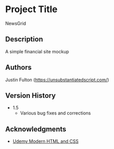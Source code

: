 # Project Title

NewsGrid

## Description

A simple financial site mockup 


## Authors

Justin Fulton (https://unsubstantiatedscript.com/)

## Version History

- 1.5
  - Various bug fixes and corrections

## Acknowledgments

- [Udemy Modern HTML and CSS](https://www.udemy.com/course/modern-html-css-from-the-beginning/)
